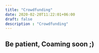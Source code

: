 ```yaml
---
title: "Crowdfunding"
date: 2020-02-20T11:22:01+06:00
draft: false
description : "Crowdfunding"
---
```


## Be patient, Coaming soon ;)
